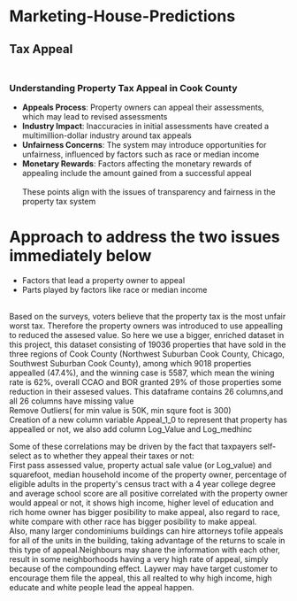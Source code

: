 # Marketing-House-Predictions 
## Tax Appeal<br><br>
### Understanding Property Tax Appeal in Cook County<br>
* **Appeals Process**: Property owners can appeal their assessments, which may lead to revised assessments<br>
* **Industry Impact**: Inaccuracies in initial assessments have created a multimillion-dollar industry around tax appeals<br>
* **Unfairness Concerns**: The system may introduce opportunities for unfairness, influenced by factors such as race or median income<br>
* **Monetary Rewards**: Factors affecting the monetary rewards of appealing include the amount gained from a successful appeal<br><br>
These points align with the issues of transparency and fairness in the property tax system<br>

# Approach to address the two issues immediately below
* Factors that lead a property owner to appeal<br>
* Parts played by factors like race or median income<br><br>

Based on the surveys, voters believe that the property tax is the most unfair worst tax. Therefore the property owners was introduced to use appealling to reduced the assesed value. So here we use a bigger, enriched dataset in this project, this dataset consisting of 19036 properties that have sold in the three regions of Cook County (Northwest Suburban Cook County, Chicago, Southwest Suburban Cook County), among which 9018 properties appealled (47.4%), and the winning case is 5587, which mean the wining rate is 62%, overall CCAO and BOR granted 29% of those properties some reduction in their assesed values.
This dataframe contains 26 columns,and all 26 columns have missing value<br>
Remove Outliers( for min value is 50K, min squre foot is 300)<br>
Creation of a new column variable Appeal_1_0 to represent that property has appealled or not, we also add column Log_Value and Log_medhinc<br>

Some of these correlations may be driven by the fact that taxpayers self-select as to whether they appeal their taxes or not:<br>
First pass assessed value, property actual sale value (or Log_value) and squarefoot, median household income of the property owner, percentage of eligible adults in the property's census tract with a 4 year college degree and average school score are all positive correlated with the property owner would appeal or not, it shows high income, higher level of education and rich home owner has bigger posibility to make appeal, also regard to race,  white compare with other race has bigger posibility to make appeal.<br>
Also, many larger condominiums buildings can hire attorneys tofile appeals for all of the units in the building, taking advantage of the returns to scale in this type of appeal.Neighbours may share the information with each other, result in some neighborhoods having a very high rate of appeal, simply because of the compounding effect. Laywer may have target customer to encourage them file the appeal, this all realted to why high income, high educate and white people lead the appeal happen.<br>